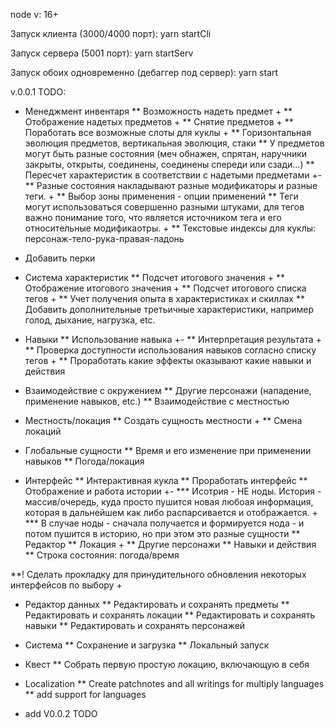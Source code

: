 node v: 16+

Запуск клиента (3000/4000 порт):
yarn startCli

Запуск сервера (5001 порт):
yarn startServ

Запуск обоих одновременно (дебаггер под сервер):
yarn start

v.0.0.1
TODO:
* Менеджмент инвентаря
** Возможность надеть предмет +
** Отображение надетых предметов +
** Снятие предметов +
** Поработать все возможные слоты для куклы +
** Горизонтальная эволюция предметов, вертикальная эволюция, стаки
** У предметов могут быть разные состояния (меч обнажен, спрятан, наручники закрыты, открыты, соединены, соединены спереди или сзади...)
** Пересчет характеристик в соответствии с надетыми предметами +-
** Разные состояния накладывают разные модификаторы и разные теги. +
** Выбор зоны применения - опции применений
** Теги могут использоваться совершенно разными штуками, для тегов важно понимание того, что является источником тега и его относительные модификаотры. +
** Текстовые индексы для куклы: персонаж-тело-рука-правая-ладонь

* Добавить перки

* Система характеристик
** Подсчет итогового значения +
** Отображение итогового значения +
** Подсчет итогового списка тегов +
** Учет получения опыта в характеристиках и скиллах
** Добавить дополнительные третьичные характеристики, например голод, дыхание, нагрузка, etc.

* Навыки
** Использование навыка +-
** Интерпретация результата +
** Проверка доступности использования навыков согласно списку тегов +
** Проработать какие эффекты оказывают какие навыки и действия

* Взаимодействие с окружением
** Другие персонажи (нападение, применение навыков, etc.)
** Взаимодействие с местностью

* Местность/локация
** Создать сущность местности +
** Смена локаций

* Глобальные сущности
** Время и его изменение при применении навыков
** Погода/локация

* Интерфейс
** Интерактивная кукла
** Проработать интерфейс
** Отображение и работа истории +-
*** Исотрия - НЕ ноды. История - массив/очередь, куда просто пушится новая любоая информация, которая в дальнейшем как либо распарсивается и отображается. +
*** В случае ноды - сначала получается и формируется нода - и потом пушится в историю, но при этом это разные сущности
** Редактор
** Локация +
** Другие персонажи
** Навыки и действия
** Строка состояния: погода/время

**! Сделать прокладку для принудительного обновления некоторых интерфейсов по выбору +

* Редактор данных
** Редактировать и сохранять предметы
** Редактировать и сохранять локации
** Редактировать и сохранять навыки
** Редактировать и сохранять персонажей

* Система
** Сохранение и загрузка
** Локальный запуск

* Квест
** Собрать первую простую локацию, включающую в себя 

* Localization
** Create patchnotes and all writings for multiply languages
** add support for languages

* add V0.0.2 TODO